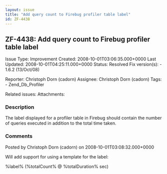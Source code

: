 ```yaml
---
layout: issue
title: "Add query count to Firebug profiler table label"
id: ZF-4438
---
```


ZF-4438: Add query count to Firebug profiler table label
--------------------------------------------------------

 Issue Type: Improvement Created: 2008-10-01T03:06:35.000+0000 Last Updated: 2008-10-01T04:25:11.000+0000 Status: Resolved Fix version(s): - 1.6.2 (13/Oct/08)
 
 Reporter:  Christoph Dorn (cadorn)  Assignee:  Christoph Dorn (cadorn)  Tags: - Zend\_Db\_Profiler
 
 Related issues: 
 Attachments: 
### Description

The label displayed for a profiler table in Firebug should contain the number of queries executed in addition to the total time taken.

 

 

### Comments

Posted by Christoph Dorn (cadorn) on 2008-10-01T03:08:32.000+0000

Will add support for using a template for the label:

%label% (%totalCount% @ %totalDuration% sec)

 

 